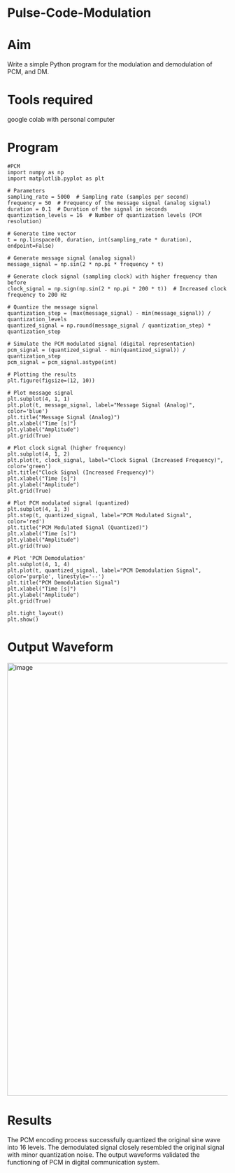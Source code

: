 # Pulse-Code-Modulation
# Aim
Write a simple Python program for the modulation and demodulation of PCM, and DM.
# Tools required
google colab with personal computer
# Program
```
#PCM
import numpy as np
import matplotlib.pyplot as plt

# Parameters
sampling_rate = 5000  # Sampling rate (samples per second)
frequency = 50  # Frequency of the message signal (analog signal)
duration = 0.1  # Duration of the signal in seconds
quantization_levels = 16  # Number of quantization levels (PCM resolution)

# Generate time vector
t = np.linspace(0, duration, int(sampling_rate * duration), endpoint=False)

# Generate message signal (analog signal)
message_signal = np.sin(2 * np.pi * frequency * t)

# Generate clock signal (sampling clock) with higher frequency than before
clock_signal = np.sign(np.sin(2 * np.pi * 200 * t))  # Increased clock frequency to 200 Hz

# Quantize the message signal
quantization_step = (max(message_signal) - min(message_signal)) / quantization_levels
quantized_signal = np.round(message_signal / quantization_step) * quantization_step

# Simulate the PCM modulated signal (digital representation)
pcm_signal = (quantized_signal - min(quantized_signal)) / quantization_step
pcm_signal = pcm_signal.astype(int)

# Plotting the results
plt.figure(figsize=(12, 10))

# Plot message signal
plt.subplot(4, 1, 1)
plt.plot(t, message_signal, label="Message Signal (Analog)", color='blue')
plt.title("Message Signal (Analog)")
plt.xlabel("Time [s]")
plt.ylabel("Amplitude")
plt.grid(True)

# Plot clock signal (higher frequency)
plt.subplot(4, 1, 2)
plt.plot(t, clock_signal, label="Clock Signal (Increased Frequency)", color='green')
plt.title("Clock Signal (Increased Frequency)")
plt.xlabel("Time [s]")
plt.ylabel("Amplitude")
plt.grid(True)

# Plot PCM modulated signal (quantized)
plt.subplot(4, 1, 3)
plt.step(t, quantized_signal, label="PCM Modulated Signal", color='red')
plt.title("PCM Modulated Signal (Quantized)")
plt.xlabel("Time [s]")
plt.ylabel("Amplitude")
plt.grid(True)

# Plot 'PCM Demodulation' 
plt.subplot(4, 1, 4)
plt.plot(t, quantized_signal, label="PCM Demodulation Signal", color='purple', linestyle='--')
plt.title("PCM Demodulation Signal")
plt.xlabel("Time [s]")
plt.ylabel("Amplitude")
plt.grid(True)

plt.tight_layout()
plt.show()
```
# Output Waveform

<img width="1189" height="990" alt="image" src="https://github.com/user-attachments/assets/6ba22147-a9fd-4a3f-ac64-40e4fac927ad" />

# Results
The PCM encoding process successfully quantized the original sine wave into 16 levels.
The demodulated signal closely resembled the original signal with minor quantization noise.
The output waveforms validated the functioning of PCM in digital communication system.
